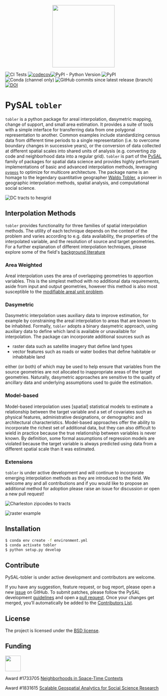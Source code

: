 <p align="center">
<img src="docs/figs/tobler_long.png" height="200px">
</p>

![CI Tests](https://github.com/pysal/tobler/workflows/Unit%20Tests/badge.svg)
[![codecov](https://codecov.io/gh/pysal/tobler/branch/master/graph/badge.svg?token=XO4SilfBEb)](https://codecov.io/gh/pysal/tobler)![PyPI - Python Version](https://img.shields.io/pypi/pyversions/tobler)
![PyPI](https://img.shields.io/pypi/v/tobler)
![Conda (channel only)](https://img.shields.io/conda/vn/conda-forge/tobler)
![GitHub commits since latest release (branch)](https://img.shields.io/github/commits-since/pysal/tobler/latest)
[![DOI](https://zenodo.org/badge/202220824.svg)](https://zenodo.org/badge/latestdoi/202220824)

# PySAL `tobler`

`tobler` is a python package for areal interpolation, dasymetric mapping, change of support, and small area estimation. It provides a suite of tools with a simple interface for transferring data from one polygonal representation to another. Common examples include standardizing census data from different time periods to a single representation (i.e. to overcome boundary changes in successive years), or the conversion of data collected at different spatial scales into shared units of analysis (e.g. converting zip code and neighborhood data into a regular grid). `tobler` is part of the [PySAL](https://pysal.org) family of packages for spatial data science and provides highly performant implementations of basic and advanced interpolation methods, leveraging [`pygeos`](https://pygeos.readthedocs.io/en/latest/) to optimize for multicore architecture. The package name is an homage to the legendary quantitative geographer [Waldo Tobler](https://en.wikipedia.org/wiki/Waldo_R._Tobler), a pioneer in geographic interpolation methods, spatial analysis, and computational social science.

![DC tracts to hexgrid](docs/_static/images/notebooks_census_to_hexgrid_25_1.png)

## Interpolation Methods

`tobler` provides functionality for three families of spatial interpolation methods. The utility of each technique depends on the context of the problem and varies according to e.g. data availability, the properties of the interpolated variable, and the resolution of source and target geometries. For a further explanation of different interpolation techniques, please explore some of the field's [background literature](https://pysal.org/tobler/references.html)

### Area Weighted

Areal interpolation uses the area of overlapping geometries to apportion variables. This is the simplest method with no additional data requirements, aside from input and output geometries, however this method is also most susceptible to the [modifiable areal unit problem](https://en.wikipedia.org/wiki/Modifiable_areal_unit_problem).

### Dasymetric

Dasymetric interpolation uses auxiliary data to improve estimation, for example
by constraining the areal interpolation to areas that are known to be inhabited. Formally, `tobler` adopts a binary dasymetric approach, using auxiliary data to define which land is available or unavailable for interpolation. The package can incorporate additional sources such as

* raster data such as satellite imagery that define land types
* vector features such as roads or water bodies that define habitable or inhabitable land

either (or both) of which may be used to help ensure that variables from the source geometries are not allocated to inappropriate areas of the target geometries. Naturally, dasymetric approaches are sensitive to the quality of ancillary data and underlying assumptions used to guide the estimation.

### Model-based

Model-based interpolation uses [spatial] statistical models to estimate a relationship between the target variable and a set of covariates such as physical features, administrative designations, or demographic and architectural characteristics. Model-based approaches offer the ability to incorporate the richest set of additional data, but they can also difficult to wield in practice because the true relationship between variables is never known. By definition, some formal assumptions of regression models are violated because the target variable is always predicted using data from a different spatial scale than it was estimated.

### Extensions

`tobler` is under active development and will continue to incorporate emerging interpolation methods as they are introduced to the field. We welcome any and all contributions and if you would like to propose an additional method for adoption please raise an issue for discussion or open a new pull request!

![Charleston zipcodes to tracts](docs/_static/images/tobler3.png)

![raster example](docs/figs/raster_lattice_example.png)

## Installation

```bash
$ conda env create -f environment.yml
$ conda activate tobler 
$ python setup.py develop
```

## Contribute

PySAL-tobler is under active development and contributors are welcome.

If you have any suggestion, feature request, or bug report, please open a new [issue](https://github.com/pysal/tobler/issues) on GitHub. To submit patches, please follow the PySAL development [guidelines](http://pysal.readthedocs.io/en/latest/developers/index.html) and open a [pull request](https://github.com/pysal/tobler). Once your changes get merged, you’ll automatically be added to the [Contributors List](https://github.com/pysal/tobler/graphs/contributors).

## License

The project is licensed under the [BSD license](https://github.com/pysal/tobler/blob/master/LICENSE.txt).

## Funding

<img src="docs/figs/nsf_logo.jpg" width="50"> 

Award #1733705 [Neighborhoods in Space-Time Contexts](https://www.nsf.gov/awardsearch/showAward?AWD_ID=1733705&HistoricalAwards=false)

Award #1831615 [Scalable Geospatial Analytics for Social Science Research](https://www.nsf.gov/awardsearch/showAward?AWD_ID=1831615)
